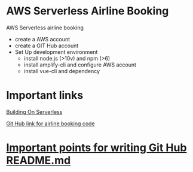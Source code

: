 # AWS Serverless Airline Booking
AWS Serverless airline booking 
* create a AWS account
* create a GIT Hub account
* Set Up development environment
  * install node.js (>10v) and npm (>6)
  * install amplify-cli and configure AWS account
  * install vue-cli and dependency
# Important links
[Building On Serverless](https://pages.awscloud.com/GLOBAL-devstrategy-OE-BuildOnServerless-2019-reg-event.html)

[Git Hub link for airline booking code](https://github.com/aws-samples/aws-serverless-airline-booking/tree/twitch#aws-serverless-airline-booking)

# [Important points for writing Git Hub README.md](https://github.com/tchapi/markdown-cheatsheet/blob/master/README.md)

